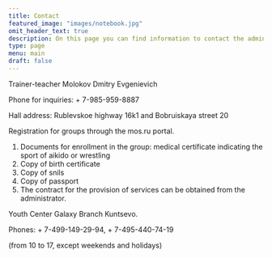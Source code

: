 ```yaml
---
title: Contact
featured_image: "images/notebook.jpg"
omit_header_text: true
description: On this page you can find information to contact the administration
type: page
menu: main
draft: false
---
```

Trainer-teacher Molokov Dmitry Evgenievich

Phone for inquiries: + 7-985-959-8887

Hall address: Rublevskoe highway 16k1 and Bobruiskaya street 20

Registration for groups through the mos.ru portal.

1. Documents for enrollment in the group: medical certificate indicating the sport of aikido or wrestling
2. Copy of birth certificate
3. Copy of snils
4. Copy of passport
5. The contract for the provision of services can be obtained from the administrator.

Youth Center Galaxy Branch Kuntsevo.

Phones: + 7-499-149-29-94, + 7-495-440-74-19

(from 10 to 17, except weekends and holidays)